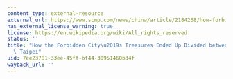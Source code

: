 ```yaml
---
content_type: external-resource
external_url: https://www.scmp.com/news/china/article/2184268/how-forbidden-citys-treasures-ended-divided-between-beijing-and-taipei
has_external_license_warning: true
license: https://en.wikipedia.org/wiki/All_rights_reserved
status: ''
title: "How the Forbidden City\u2019s Treasures Ended Up Divided between Beijing and\
  \ Taipei"
uid: 7ee23781-33ee-45ff-bf44-30951460b34f
wayback_url: ''
---
```

